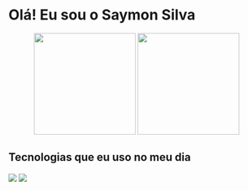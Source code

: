 # Olá! Eu sou o Saymon Silva

<div align="center">
  <img src="https://github-readme-stats.vercel.app/api?username=Saymon-Silva&show_icons=true&theme=radical" height="200"  >
    <img src="https://github-readme-stats.vercel.app/api/top-langs/?username=Saymon-Silva&layout=compact&theme=radical" height="200"  >
</div>

## Tecnologias que eu uso no meu dia

<div style="display: inline_block">
<img align="center" src="https://img.shields.io/badge/Java-ED8B00?style=for-the-badge&logo=openjdk&logoColor=white" />
<img align="center" src="https://img.shields.io/badge/JavaScript-323330?style=for-the-badge&logo=javascript&logoColor=F7DF1E" />
</div>
